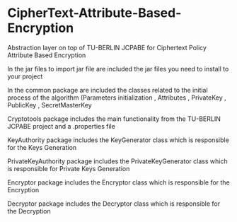 # CipherText-Attribute-Based-Encryption
Abstraction layer on top of TU-BERLIN JCPABE for Ciphertext Policy Attribute Based Encryption


In the jar files to import jar file are included the jar files you need to install to your project 

In the common package are included the classes related to the initial process of the algorithm (Parameters initialization , Attributes , PrivateKey , PublicKey , SecretMasterKey

Cryptotools package includes the main functionality from the TU-BERLIN JCPABE project  and a .properties file 

KeyAuthority package includes the KeyGenerator class which is responsible for the Keys Generation

PrivateKeyAuthority package includes the PrivateKeyGenerator class which is responsible for Private Keys Generation

Encryptor package includes the Encryptor class which is responsible for the Encryption

Decryptor package includes the Decryptor class which is responsible for the Decryption

